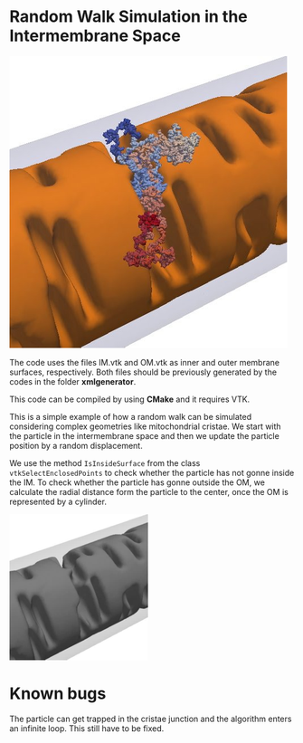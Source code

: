 # Random Walk Simulation in the Intermembrane Space

![Mitochondrial Membranes Model](doc/rw.jpg)

The code uses the files IM.vtk and OM.vtk as inner and outer membrane surfaces, respectively. Both files should be previously generated by the codes in the folder **xmlgenerator**.

This code can be compiled by using **CMake** and it requires VTK.

This is a simple example of how a random walk can be simulated considering complex geometries like mitochondrial cristae. We start with the particle in the intermembrane space and then we update the particle position by a random displacement.

We use the method `IsInsideSurface` from the class `vtkSelectEnclosedPoints` to check whether the particle has not gonne inside the IM. To check whether the particle has gonne outside the OM, we calculate the radial distance form the particle to the center, once the OM is represented by a cylinder.

![Mitochondrial Membranes Model](doc/rw.gif)

# Known bugs

The particle can get trapped in the cristae junction and the algorithm enters an infinite loop. This still have to be fixed.
